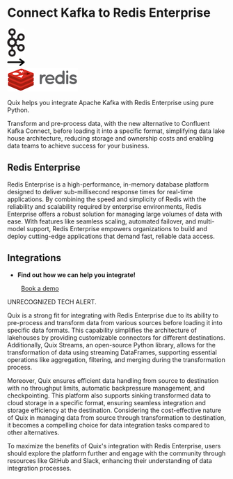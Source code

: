 # Connect Kafka to Redis Enterprise

<div class="connect-images cards blog-grid-card" markdown>
<div>
<img src="../images/kafka_logo.png" width="40px" />
</div>
<div>
<img src="../images/arrow.svg" width="40px" />
</div>
<div>
<img src="./images/redis-enterprise_1.jpg" />
</div>
</div>

Quix helps you integrate Apache Kafka with Redis Enterprise using pure Python.

Transform and pre-process data, with the new alternative to Confluent Kafka Connect, before loading it into a specific format, simplifying data lake house architecture, reducing storage and ownership costs and enabling data teams to achieve success for your business.

## Redis Enterprise

Redis Enterprise is a high-performance, in-memory database platform designed to deliver sub-millisecond response times for real-time applications. By combining the speed and simplicity of Redis with the reliability and scalability required by enterprise environments, Redis Enterprise offers a robust solution for managing large volumes of data with ease. With features like seamless scaling, automated failover, and multi-model support, Redis Enterprise empowers organizations to build and deploy cutting-edge applications that demand fast, reliable data access.

## Integrations

<div class="grid cards" markdown>

- __Find out how we can help you integrate!__

    <a class="md-button md-button--primary" href="https://quix.io/book-a-demo" target="_blank" style="margin:.5rem;">Book a demo</a>

</div>


UNRECOGNIZED TECH ALERT. 

Quix is a strong fit for integrating with Redis Enterprise due to its ability to pre-process and transform data from various sources before loading it into specific data formats. This capability simplifies the architecture of lakehouses by providing customizable connectors for different destinations. Additionally, Quix Streams, an open-source Python library, allows for the transformation of data using streaming DataFrames, supporting essential operations like aggregation, filtering, and merging during the transformation process. 

Moreover, Quix ensures efficient data handling from source to destination with no throughput limits, automatic backpressure management, and checkpointing. This platform also supports sinking transformed data to cloud storage in a specific format, ensuring seamless integration and storage efficiency at the destination. Considering the cost-effective nature of Quix in managing data from source through transformation to destination, it becomes a compelling choice for data integration tasks compared to other alternatives. 

To maximize the benefits of Quix's integration with Redis Enterprise, users should explore the platform further and engage with the community through resources like GitHub and Slack, enhancing their understanding of data integration processes.

